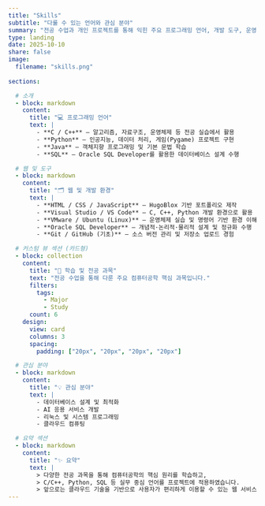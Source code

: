 ```yaml
---
title: "Skills"
subtitle: "다룰 수 있는 언어와 관심 분야"
summary: "전공 수업과 개인 프로젝트를 통해 익힌 주요 프로그래밍 언어, 개발 도구, 운영체제 경험을 정리했습니다."
type: landing
date: 2025-10-10
share: false
image:
  filename: "skills.png"
  
sections:

  # 소개
  - block: markdown
    content:
      title: "💻 프로그래밍 언어"
      text: |
        - **C / C++** — 알고리즘, 자료구조, 운영체제 등 전공 실습에서 활용  
        - **Python** — 인공지능, 데이터 처리, 게임(Pygame) 프로젝트 구현  
        - **Java** — 객체지향 프로그래밍 및 기본 문법 학습  
        - **SQL** — Oracle SQL Developer를 활용한 데이터베이스 설계 수행  

  # 웹 및 도구
  - block: markdown
    content:
      title: "🗂️ 웹 및 개발 환경"
      text: |
        - **HTML / CSS / JavaScript** — HugoBlox 기반 포트폴리오 제작  
        - **Visual Studio / VS Code** — C, C++, Python 개발 환경으로 활용  
        - **VMware / Ubuntu (Linux)** — 운영체제 실습 및 명령어 기반 환경 이해  
        - **Oracle SQL Developer** — 개념적·논리적·물리적 설계 및 정규화 수행  
        - **Git / GitHub (기초)** — 소스 버전 관리 및 저장소 업로드 경험  

  # 커스텀 뷰 섹션 (카드형)
  - block: collection
    content:
      title: "📘 학습 및 전공 과목"
      text: "전공 수업을 통해 다룬 주요 컴퓨터공학 핵심 과목입니다."
      filters:
        tags:
          - Major
          - Study
      count: 6
    design:
      view: card
      columns: 3
      spacing:
        padding: ["20px", "20px", "20px", "20px"]

  # 관심 분야
  - block: markdown
    content:
      title: "💡 관심 분야"
      text: |
        - 데이터베이스 설계 및 최적화  
        - AI 응용 서비스 개발  
        - 리눅스 및 시스템 프로그래밍  
        - 클라우드 컴퓨팅  

  # 요약 섹션
  - block: markdown
    content:
      title: "✨ 요약"
      text: |
        > 다양한 전공 과목을 통해 컴퓨터공학의 핵심 원리를 학습하고,  
        > C/C++, Python, SQL 등 실무 중심 언어를 프로젝트에 적용하였습니다.  
        > 앞으로는 클라우드 기술을 기반으로 사용자가 편리하게 이용할 수 있는 웹 서비스를 만드는 개발자로 성장하고 싶습니다.
---
```

